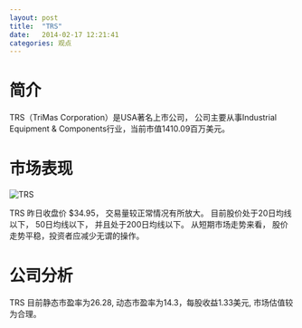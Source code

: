 ```yaml
---
layout: post
title:  "TRS"
date:   2014-02-17 12:21:41
categories: 观点
---
```


# 简介
TRS（TriMas Corporation）是USA著名上市公司，
公司主要从事Industrial Equipment & Components行业，当前市值1410.09百万美元。

# 市场表现

![TRS](http://finviz.com/chart.ashx?t=TRS&ty=c&ta=1&p=d&s=l)

TRS 昨日收盘价 $34.95，
交易量较正常情况有所放大。
目前股价处于20日均线以下，
50日均线以下，
并且处于200日均线以下。
从短期市场走势来看，
股价走势平稳，投资者应减少无谓的操作。

# 公司分析
TRS 目前静态市盈率为26.28, 动态市盈率为14.3，每股收益1.33美元,
市场估值较为合理。
